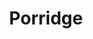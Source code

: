 ---
layout: recette-v2
categories: [recettes]
hidden: true
lang: fr
sitemap: true
title: Porridge
type: sucre
---